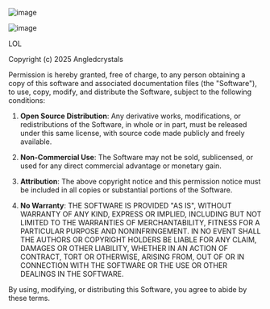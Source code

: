 ![image](https://github.com/user-attachments/assets/d90ff46a-f22d-4f11-a01a-813ff226bb21)

![image](https://github.com/user-attachments/assets/8e5c7ba5-d214-40f5-9203-e3028d229450)

LOL

Copyright (c) 2025 Angledcrystals

Permission is hereby granted, free of charge, to any person obtaining a copy
of this software and associated documentation files (the "Software"), to use,
copy, modify, and distribute the Software, subject to the following conditions:

1. **Open Source Distribution**: Any derivative works, modifications, or redistributions of the Software, in whole or in part, must be released under this same license, with source code made publicly and freely available.

2. **Non-Commercial Use**: The Software may not be sold, sublicensed, or used for any direct commercial advantage or monetary gain.

3. **Attribution**: The above copyright notice and this permission notice must be included in all copies or substantial portions of the Software.

4. **No Warranty**: THE SOFTWARE IS PROVIDED "AS IS", WITHOUT WARRANTY OF ANY KIND, EXPRESS OR IMPLIED, INCLUDING BUT NOT LIMITED TO THE WARRANTIES OF MERCHANTABILITY, FITNESS FOR A PARTICULAR PURPOSE AND NONINFRINGEMENT. IN NO EVENT SHALL THE AUTHORS OR COPYRIGHT HOLDERS BE LIABLE FOR ANY CLAIM, DAMAGES OR OTHER LIABILITY, WHETHER IN AN ACTION OF CONTRACT, TORT OR OTHERWISE, ARISING FROM, OUT OF OR IN CONNECTION WITH THE SOFTWARE OR THE USE OR OTHER DEALINGS IN THE SOFTWARE.

By using, modifying, or distributing this Software, you agree to abide by these terms.
